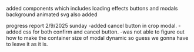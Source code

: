 added components which includes loading effects
buttons and modals
background animated svg also added

progress report 2/9/2025 sunday
-added cancel button in crop modal.
-added css for both confirm and cancel button.
-was not able to figure out how to make the container size of modal dynamic so
guess we gonna have to leave it as it is.

